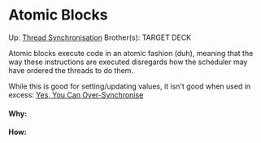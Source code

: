 # Atomic Blocks

Up: [Thread Synchronisation](thread_synchronisation)
Brother(s):
TARGET DECK

Atomic blocks execute code in an atomic fashion (duh), meaning that the way these instructions are executed disregards how the scheduler may have ordered the threads to do them.

While this is good for setting/updating values, it isn't good when used in excess: [Yes, You Can Over-Synchronise](yes,_you_can_over-synchronise)

































#### Why:
#### How:









